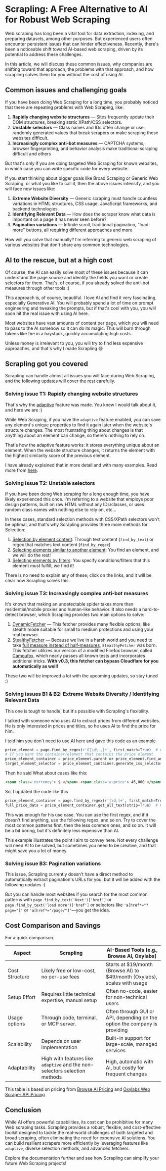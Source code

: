 # Scrapling: A Free Alternative to AI for Robust Web Scraping

Web scraping has long been a vital tool for data extraction, indexing, and preparing datasets, among other purposes. But experienced users often encounter persistent issues that can hinder effectiveness. Recently, there's been a noticeable shift toward AI-based web scraping, driven by its potential to address these challenges.

In this article, we will discuss these common issues, why companies are shifting toward that approach, the problems with that approach, and how scrapling solves them for you without the cost of using AI.

## Common issues and challenging goals

If you have been doing Web Scraping for a long time, you probably noticed that there are repeating problems with Web Scraping, like:

1. **Rapidly changing website structures** — Sites frequently update their DOM structures, breaking static XPath/CSS selectors.
2. **Unstable selectors** — Class names and IDs often change or use randomly generated values that break scrapers or make scraping these websites difficult.
3. **Increasingly complex anti-bot measures** — CAPTCHA systems, browser fingerprinting, and behavior analysis make traditional scraping difficult
and others

But that's only if you are doing targeted Web Scraping for known websites, in which case you can write specific code for every website.

If you start thinking about bigger goals like Broad Scraping or Generic Web Scraping, or what you like to call it, then the above issues intensify, and you will face new issues like:

1. **Extreme Website Diversity** — Generic scraping must handle countless variations in HTML structures, CSS usage, JavaScript frameworks, and backend technologies.
2. **Identifying Relevant Data** — How does the scraper know what data is important on a page it has never seen before?
3. **Pagination variations** — Infinite scroll, traditional pagination, "load more" buttons, all requiring different approaches
and more

How will you solve that manually? I'm referring to generic web scraping of various websites that don't share any common technologies.

## AI to the rescue, but at a high cost

Of course, the AI can easily solve most of these issues because it can understand the page source and identify the fields you want or create selectors for them. That's, of course, if you already solved the anti-bot measures through other tools :)

This approach is, of course, beautiful. I love AI and find it very fascinating, especially Generative AI. You will probably spend a lot of time on prompt engineering and tweaking the prompts, but if that's cool with you, you will soon hit the real issue with using AI here.

Most websites have vast amounts of content per page, which you will need to pass to the AI somehow so it can do its magic. This will burn through tokens like fire in a haystack, quickly accumulating high costs.

Unless money is irrelevant to you, you will try to find less expensive approaches, and that's why I made Scrapling :smile:

## Scrapling got you covered

Scrapling can handle almost all issues you will face during Web Scraping, and the following updates will cover the rest carefully.

### Solving issue T1: Rapidly changing website structures
That's why the [adaptive](https://scrapling.readthedocs.io/en/latest/parsing/adaptive/) feature was made. You knew I would talk about it, and here we are :)

While Web Scraping, if you have the `adaptive` feature enabled, you can save any element's unique properties to find it again later when the website's structure changes. The most frustrating thing about changes is that anything about an element can change, so there's nothing to rely on. 

That's how the adaptive feature works: it stores everything unique about an element. When the website structure changes, it returns the element with the highest similarity score of the previous element.

I have already explained that in more detail and with many examples. Read more from [here](https://scrapling.readthedocs.io/en/latest/parsing/adaptive/#how-the-adaptive-feature-works).

### Solving issue T2: Unstable selectors
If you have been doing Web scraping for a long enough time, you have likely experienced this once. I'm referring to a website that employs poor design patterns, built on raw HTML without any IDs/classes, or uses random class names with nothing else to rely on, etc...

In these cases, standard selection methods with CSS/XPath selectors won't be optimal, and that's why Scrapling provides three more methods for Selection:

1. [Selection by element content](https://scrapling.readthedocs.io/en/latest/parsing/selection/#text-content-selection): Through text content (`find_by_text`) or regex that matches text content (`find_by_regex`)
2. [Selecting elements similar to another element](https://scrapling.readthedocs.io/en/latest/parsing/selection/#finding-similar-elements): You find an element, and we will do the rest!
3. [Selecting elements by filters](https://scrapling.readthedocs.io/en/latest/parsing/selection/#filters-based-searching): You specify conditions/filters that this element must fulfill, we find it!

There is no need to explain any of these; click on the links, and it will be clear how Scrapling solves this.

### Solving issue T3: Increasingly complex anti-bot measures
It's known that making an undetectable spider takes more than residential/mobile proxies and human-like behavior. It also needs a hard-to-detect browser, which Scrapling provides two main options to solve:

1. [DynamicFetcher](https://scrapling.readthedocs.io/en/latest/fetching/dynamic/) — This fetcher provides many flexible options, like stealth mode suitable for small to medium protections and using your real browser.
2. [StealthyFetcher](https://scrapling.readthedocs.io/en/latest/fetching/stealthy/) — Because we live in a harsh world and you need to take [full measure instead of half-measures](https://www.youtube.com/watch?v=7BE4QcwX4dU), `StealthyFetcher` was born. This fetcher utilizes our version of a modified Firefox browser, called [Camoufox](https://camoufox.com/stealth/), which nearly passes all known tests and incorporates additional tricks. **With v0.3, this fetcher can bypass Cloudflare for you automatically as well!**

These two will be improved a lot with the upcoming updates, so stay tuned :)

### Solving issues B1 & B2: Extreme Website Diversity / Identifying Relevant Data

This one is tough to handle, but it's possible with Scrapling's flexibility. 

I talked with someone who uses AI to extract prices from different websites. He is only interested in prices and titles, so he uses AI to find the price for him.

I told him you don't need to use AI here and gave this code as an example
```python
price_element = page.find_by_regex(r'£[\d\.,]+', first_match=True)  # Get the first element that contains a text that matches price regex eg. £10.50
# If you want the container/element that contains the price element
price_element_container = price_element.parent or price_element.find_ancestor(lambda ancestor: ancestor.has_class('product'))  # or other methods...
target_element_selector = price_element_container.generate_css_selector or price_element_container.generate_full_css_selector # or xpath
```
Then he said What about cases like this:
```html
<span class='currency'> $ </span> <span class='a-price'> 45,000 </span>
```
So, I updated the code like this
```python
price_element_container = page.find_by_regex(r'[\d,]+', first_match=True).parent # Adjusted the regex for this example
full_price_data = price_element_container.get_all_text(strip=True)  # Returns '$45,000' in this case
```
This was enough for his use case. You can use the first regex, and if it doesn't find anything, use the following regex, and so on. Try to cover the most common patterns first, then the less common ones, and so on.
It will be a bit boring, but it's definitely less expensive than AI.

This example illustrates the point I aim to convey here. Not every challenge will need AI to be solved, but sometimes you need to be creative, and that might save you a lot of money.

### Solving issue B3: Pagination variations
This issue, Scrapling currently doesn't have a direct method to automatically extract pagination's URLs for you, but it will be added with the following updates :)

But you can handle most websites if you search for the most common patterns with `page.find_by_text('Next')['href']` or `page.find_by_text('load more')['href']` or selectors like `'a[href*="?page="]'` or `'a[href*="/page/"]'`—you get the idea.

## Cost Comparison and Savings
For a quick comparison.

| Aspect         | Scrapling                                                                  | AI-Based Tools (e.g., Browse AI, Oxylabs)                                  |
|----------------|----------------------------------------------------------------------------|----------------------------------------------------------------------------|
| Cost Structure | Likely free or low-cost, no per-use fees                                   | Starts at $19/month (Browse AI) to $49/month (Oxylabs), scales with usage  |
| Setup Effort   | Requires little technical expertise, manual setup                          | Often no-code, easier for non-technical users                              |
| Usage options  | Through code, terminal, or MCP server.                                     | Often through GUI or API, depending on the option the company is providing |
| Scalability    | Depends on user implementation                                             | Built-in support for large-scale, managed services                         |
| Adaptability   | High with features like `adaptive` and the non-selectors selection methods | High, automatic with AI, but costly for frequent changes                   |

This table is based on pricing from [Browse AI Pricing](https://www.browse.ai/pricing) and [Oxylabs Web Scraper API Pricing](https://oxylabs.io/products/scraper-api/web/pricing)

## Conclusion
While AI offers powerful capabilities, its cost can be prohibitive for many Web scraping tasks. Scrapling provides a robust, flexible, and cost-effective toolkit designed to tackle the real-world challenges of both targeted and broad scraping, often eliminating the need for expensive AI solutions. You can build resilient scrapers more efficiently by leveraging features like `adaptive`, diverse selection methods, and advanced fetchers.

Explore the documentation further and see how Scrapling can simplify your future Web Scraping projects!